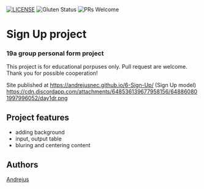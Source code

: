 
[![LICENSE](https://img.shields.io/badge/license-MIT-blue.svg?style=flat-square)](https://github.com/andrejusnec/6-Sign-Up/blob/master/LICENSE.md)
![Gluten Status](https://img.shields.io/badge/Gluten-Free-green.svg)
![PRs Welcome](https://img.shields.io/badge/PRs-welcome-brightgreen.svg)

# Sign Up project
### 19a group personal form project

This project is for educational porpuses only. Pull request are welcome. Thank you for possible cooperation!

Site published at https://andrejusnec.github.io/6-Sign-Up/
(Sign Up model) https://cdn.discordapp.com/attachments/648536139677958156/648860801997996052/day1dr.png

## Project features
- adding background
- input, output table
- bluring and centering content

## Authors
[Andrejus](https://github.com/andrejusnec)
